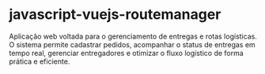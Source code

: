 # javascript-vuejs-routemanager
Aplicação web voltada para o gerenciamento de entregas e rotas logísticas. O sistema permite cadastrar pedidos, acompanhar o status de entregas em tempo real, gerenciar entregadores e otimizar o fluxo logístico de forma prática e eficiente.
